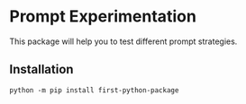 # Prompt Experimentation

This package will help you to test different prompt strategies.

## Installation

```shell
python -m pip install first-python-package
```
